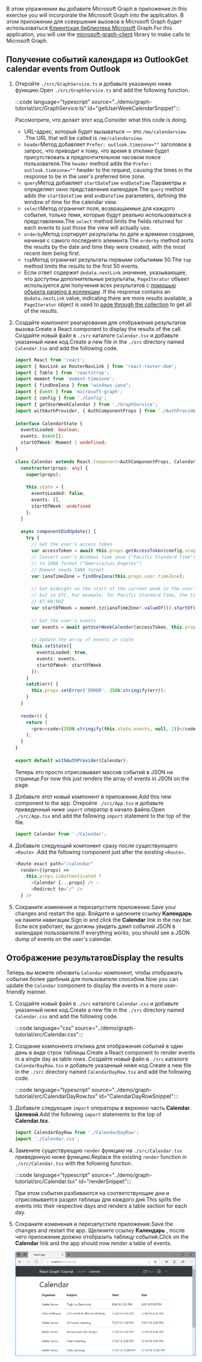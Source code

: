 <!-- markdownlint-disable MD002 MD041 -->

<span data-ttu-id="b0940-101">В этом упражнении вы добавите Microsoft Graph в приложение.</span><span class="sxs-lookup"><span data-stu-id="b0940-101">In this exercise you will incorporate the Microsoft Graph into the application.</span></span> <span data-ttu-id="b0940-102">В этом приложении для совершения вызовов в Microsoft Graph будет использоваться [Клиентская библиотека Microsoft](https://github.com/microsoftgraph/msgraph-sdk-javascript) Graph.</span><span class="sxs-lookup"><span data-stu-id="b0940-102">For this application, you will use the [microsoft-graph-client](https://github.com/microsoftgraph/msgraph-sdk-javascript) library to make calls to Microsoft Graph.</span></span>

## <a name="get-calendar-events-from-outlook"></a><span data-ttu-id="b0940-103">Получение событий календаря из Outlook</span><span class="sxs-lookup"><span data-stu-id="b0940-103">Get calendar events from Outlook</span></span>

1. <span data-ttu-id="b0940-104">Откройте `./src/GraphService.ts` и добавьте указанную ниже функцию.</span><span class="sxs-lookup"><span data-stu-id="b0940-104">Open `./src/GraphService.ts` and add the following function.</span></span>

    :::code language="typescript" source="../demo/graph-tutorial/src/GraphService.ts" id="getUserWeekCalendarSnippet":::

    <span data-ttu-id="b0940-105">Рассмотрите, что делает этот код.</span><span class="sxs-lookup"><span data-stu-id="b0940-105">Consider what this code is doing.</span></span>

    - <span data-ttu-id="b0940-106">URL-адрес, который будет вызываться — это `/me/calendarview` .</span><span class="sxs-lookup"><span data-stu-id="b0940-106">The URL that will be called is `/me/calendarview`.</span></span>
    - <span data-ttu-id="b0940-107">`header`Метод добавляет `Prefer: outlook.timezone=""` заголовок в запрос, что приводит к тому, что время в отклике будет присутствовать в предпочтительном часовом поясе пользователя.</span><span class="sxs-lookup"><span data-stu-id="b0940-107">The `header` method adds the `Prefer: outlook.timezone=""` header to the request, causing the times in the response to be in the user's preferred time zone.</span></span>
    - <span data-ttu-id="b0940-108">`query`Метод добавляет `startDateTime` `endDateTime` Параметры и определяет окно представления календаря.</span><span class="sxs-lookup"><span data-stu-id="b0940-108">The `query` method adds the `startDateTime` and `endDateTime` parameters, defining the window of time for the calendar view.</span></span>
    - <span data-ttu-id="b0940-109">`select`Метод ограничит поля, возвращаемые для каждого события, только теми, которые будут реально использоваться в представлении.</span><span class="sxs-lookup"><span data-stu-id="b0940-109">The `select` method limits the fields returned for each events to just those the view will actually use.</span></span>
    - <span data-ttu-id="b0940-110">`orderby`Метод сортирует результаты по дате и времени создания, начиная с самого последнего элемента.</span><span class="sxs-lookup"><span data-stu-id="b0940-110">The `orderby` method sorts the results by the date and time they were created, with the most recent item being first.</span></span>
    - <span data-ttu-id="b0940-111">`top`Метод ограничит результаты первыми событиями 50.</span><span class="sxs-lookup"><span data-stu-id="b0940-111">The `top` method limits the results to the first 50 events.</span></span>
    - <span data-ttu-id="b0940-112">Если ответ содержит `@odata.nextLink` значение, указывающее, что доступны дополнительные результаты, `PageIterator` объект используется для получения всех результатов с [помощью объекта pageing в коллекции](https://docs.microsoft.com/graph/sdks/paging?tabs=typeScript) .</span><span class="sxs-lookup"><span data-stu-id="b0940-112">If the response contains an `@odata.nextLink` value, indicating there are more results available, a `PageIterator` object is used to [page through the collection](https://docs.microsoft.com/graph/sdks/paging?tabs=typeScript) to get all of the results.</span></span>

1. <span data-ttu-id="b0940-113">Создайте компонент реагирования для отображения результатов вызова.</span><span class="sxs-lookup"><span data-stu-id="b0940-113">Create a React component to display the results of the call.</span></span> <span data-ttu-id="b0940-114">Создайте новый файл в `./src` каталоге `Calendar.tsx` и добавьте указанный ниже код.</span><span class="sxs-lookup"><span data-stu-id="b0940-114">Create a new file in the `./src` directory named `Calendar.tsx` and add the following code.</span></span>

    ```typescript
    import React from 'react';
    import { NavLink as RouterNavLink } from 'react-router-dom';
    import { Table } from 'reactstrap';
    import moment from 'moment-timezone';
    import { findOneIana } from "windows-iana";
    import { Event } from 'microsoft-graph';
    import { config } from './Config';
    import { getUserWeekCalendar } from './GraphService';
    import withAuthProvider, { AuthComponentProps } from './AuthProvider';

    interface CalendarState {
      eventsLoaded: boolean;
      events: Event[];
      startOfWeek: Moment | undefined;
    }

    class Calendar extends React.Component<AuthComponentProps, CalendarState> {
      constructor(props: any) {
        super(props);

        this.state = {
          eventsLoaded: false,
          events: [],
          startOfWeek: undefined
        };
      }

      async componentDidUpdate() {
        try {
          // Get the user's access token
          var accessToken = await this.props.getAccessToken(config.scopes);
          // Convert user's Windows time zone ("Pacific Standard Time")
          // to IANA format ("America/Los_Angeles")
          // Moment needs IANA format
          var ianaTimeZone = findOneIana(this.props.user.timeZone);

          // Get midnight on the start of the current week in the user's timezone,
          // but in UTC. For example, for Pacific Standard Time, the time value would be
          // 07:00:00Z
          var startOfWeek = moment.tz(ianaTimeZone!.valueOf()).startOf('week').utc();

          // Get the user's events
          var events = await getUserWeekCalendar(accessToken, this.props.user.timeZone, startOfWeek);

          // Update the array of events in state
          this.setState({
            eventsLoaded: true,
            events: events,
            startOfWeek: startOfWeek
          });
        }
        catch(err) {
          this.props.setError('ERROR', JSON.stringify(err));
        }
      }

      render() {
        return (
          <pre><code>{JSON.stringify(this.state.events, null, 2)}</code></pre>
        );
      }
    }

    export default withAuthProvider(Calendar);
    ```

    <span data-ttu-id="b0940-115">Теперь это просто отрисовывает массив событий в JSON на странице.</span><span class="sxs-lookup"><span data-stu-id="b0940-115">For now this just renders the array of events in JSON on the page.</span></span>

1. <span data-ttu-id="b0940-116">Добавьте этот новый компонент в приложение.</span><span class="sxs-lookup"><span data-stu-id="b0940-116">Add this new component to the app.</span></span> <span data-ttu-id="b0940-117">Откройте `./src/App.tsx` и добавьте приведенный ниже `import` оператор в начало файла.</span><span class="sxs-lookup"><span data-stu-id="b0940-117">Open `./src/App.tsx` and add the following `import` statement to the top of the file.</span></span>

    ```typescript
    import Calendar from './Calendar';
    ```

1. <span data-ttu-id="b0940-118">Добавьте следующий компонент сразу после существующего `<Route>` .</span><span class="sxs-lookup"><span data-stu-id="b0940-118">Add the following component just after the existing `<Route>`.</span></span>

    ```typescript
    <Route exact path="/calendar"
      render={(props) =>
        this.props.isAuthenticated ?
          <Calendar {...props} /> :
          <Redirect to="/" />
      } />
    ```

1. <span data-ttu-id="b0940-119">Сохраните изменения и перезапустите приложение.</span><span class="sxs-lookup"><span data-stu-id="b0940-119">Save your changes and restart the app.</span></span> <span data-ttu-id="b0940-120">Войдите и щелкните ссылку **Календарь** на панели навигации.</span><span class="sxs-lookup"><span data-stu-id="b0940-120">Sign in and click the **Calendar** link in the nav bar.</span></span> <span data-ttu-id="b0940-121">Если все работает, вы должны увидеть дамп событий JSON в календаре пользователя.</span><span class="sxs-lookup"><span data-stu-id="b0940-121">If everything works, you should see a JSON dump of events on the user's calendar.</span></span>

## <a name="display-the-results"></a><span data-ttu-id="b0940-122">Отображение результатов</span><span class="sxs-lookup"><span data-stu-id="b0940-122">Display the results</span></span>

<span data-ttu-id="b0940-123">Теперь вы можете обновить `Calendar` компонент, чтобы отображать события более удобным для пользователя способом.</span><span class="sxs-lookup"><span data-stu-id="b0940-123">Now you can update the `Calendar` component to display the events in a more user-friendly manner.</span></span>

1. <span data-ttu-id="b0940-124">Создайте новый файл в `./src` каталоге `Calendar.css` и добавьте указанный ниже код.</span><span class="sxs-lookup"><span data-stu-id="b0940-124">Create a new file in the `./src` directory named `Calendar.css` and add the following code.</span></span>

    :::code language="css" source="../demo/graph-tutorial/src/Calendar.css":::

1. <span data-ttu-id="b0940-125">Создание компонента отклика для отображения событий в один день в виде строк таблицы.</span><span class="sxs-lookup"><span data-stu-id="b0940-125">Create a React component to render events in a single day as table rows.</span></span> <span data-ttu-id="b0940-126">Создайте новый файл в `./src` каталоге `CalendarDayRow.tsx` и добавьте указанный ниже код.</span><span class="sxs-lookup"><span data-stu-id="b0940-126">Create a new file in the `./src` directory named `CalendarDayRow.tsx` and add the following code.</span></span>

    :::code language="typescript" source="../demo/graph-tutorial/src/CalendarDayRow.tsx" id="CalendarDayRowSnippet":::

1. <span data-ttu-id="b0940-127">Добавьте следующие `import` операторы в верхнюю часть **Calendar. Целевой**.</span><span class="sxs-lookup"><span data-stu-id="b0940-127">Add the following `import` statements to the top of **Calendar.tsx**.</span></span>

    ```typescript
    import CalendarDayRow from './CalendarDayRow';
    import './Calendar.css';
    ```

1. <span data-ttu-id="b0940-128">Замените существующую `render` функцию на `./src/Calendar.tsx` приведенную ниже функцию.</span><span class="sxs-lookup"><span data-stu-id="b0940-128">Replace the existing `render` function in `./src/Calendar.tsx` with the following function.</span></span>

    :::code language="typescript" source="../demo/graph-tutorial/src/Calendar.tsx" id="renderSnippet":::

    <span data-ttu-id="b0940-129">При этом события разбиваются на соответствующие дни и отрисовывается раздел таблицы для каждого дня.</span><span class="sxs-lookup"><span data-stu-id="b0940-129">This splits the events into their respective days and renders a table section for each day.</span></span>

1. <span data-ttu-id="b0940-130">Сохраните изменения и перезапустите приложение.</span><span class="sxs-lookup"><span data-stu-id="b0940-130">Save the changes and restart the app.</span></span> <span data-ttu-id="b0940-131">Щелкните ссылку **Календарь** , после чего приложение должно отобразить таблицу событий.</span><span class="sxs-lookup"><span data-stu-id="b0940-131">Click on the **Calendar** link and the app should now render a table of events.</span></span>

    ![Снимок экрана с таблицей событий](./images/add-msgraph-01.png)
